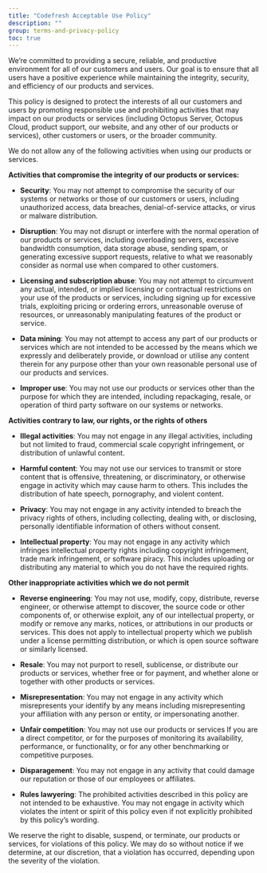 ```yaml
---
title: "Codefresh Acceptable Use Policy"
description: ""
group: terms-and-privacy-policy
toc: true
---
```




We’re committed to providing a secure, reliable, and productive environment for all of our customers and users. Our goal is to ensure that all users have a positive experience while maintaining the integrity, security, and efficiency of our products and services.

This policy is designed to protect the interests of all our customers and users by promoting responsible use and prohibiting activities that may impact on our products or services (including Octopus Server, Octopus Cloud, product support, our website, and any other of our products or services), other customers or users, or the broader community. 

We do not allow any of the following activities when using our products or services.

**Activities that compromise the integrity of our products or services:**

* **Security**: You may not attempt to compromise the security of our systems or networks or those of our customers or users, including unauthorized access, data breaches, denial-of-service attacks, or virus or malware distribution. 

* **Disruption**: You may not disrupt or interfere with the normal operation of our products or services, including overloading servers, excessive bandwidth consumption, data storage abuse, sending spam, or generating excessive support requests, relative to what we reasonably consider as normal use when compared to other customers.

* **Licensing and subscription abuse**: You may not attempt to circumvent any actual, intended, or implied licensing or contractual restrictions on your use of the products or services, including signing up for excessive trials, exploiting pricing or ordering errors, unreasonable overuse of resources, or unreasonably manipulating features of the product or service. 

* **Data mining**: You may not attempt to access any part of our products or services which are not intended to be accessed by the means which we expressly and deliberately provide, or download or utilise any content therein for any purpose other than your own reasonable personal use of our products and services. 

* **Improper use**: You may not use our products or services other than the purpose for which they are intended, including repackaging, resale, or operation of third party software on our systems or networks. 

**Activities contrary to law, our rights, or the rights of others**

* **Illegal activities**: You may not engage in any illegal activities, including but not limited to fraud, commercial scale copyright infringement, or distribution of unlawful content.

* **Harmful content**: You may not use our services to transmit or store content that is offensive, threatening, or discriminatory, or otherwise engage in activity which may cause harm to others. This includes the distribution of hate speech, pornography, and violent content.

* **Privacy**: You may not engage in any activity intended to breach the privacy rights of others, including collecting, dealing with, or disclosing, personally identifiable information of others without consent. 

* **Intellectual property**: You may not engage in any activity which infringes intellectual property rights including copyright infringement, trade mark infringement, or software piracy. This includes uploading or distributing any material to which you do not have the required rights. 

**Other inappropriate activities which we do not permit**

* **Reverse engineering**: You may not use, modify, copy, distribute, reverse engineer, or otherwise attempt to discover, the source code or other components of, or otherwise exploit, any of our intellectual property, or modify or remove any marks, notices, or attributions in our products or services. This does not apply to intellectual property which we publish under a license permitting distribution, or which is open source software or similarly licensed. 

* **Resale**: You may not purport to resell, sublicense, or distribute our products or services, whether free or for payment, and whether alone or together with other products or services. 

* **Misrepresentation**: You may not engage in any activity which misrepresents your identify by any means including misrepresenting your affiliation with any person or entity, or impersonating another. 

* **Unfair competition**: You may not use our products or services If you are a direct competitor, or for the purposes of monitoring its availability, performance, or functionality, or for any other benchmarking or competitive purposes. 

* **Disparagement**: You may not engage in any activity that could damage our reputation or those of our employees or affiliates. 

* **Rules lawyering**: The prohibited activities described in this policy are not intended to be exhaustive. You may not engage in activity which violates the intent or spirit of this policy even if not explicitly prohibited by this policy’s wording.  

We reserve the right to disable, suspend, or terminate, our products or services, for violations of this policy. We may do so without notice if we determine, at our discretion, that a violation has occurred, depending upon the severity of the violation. 
